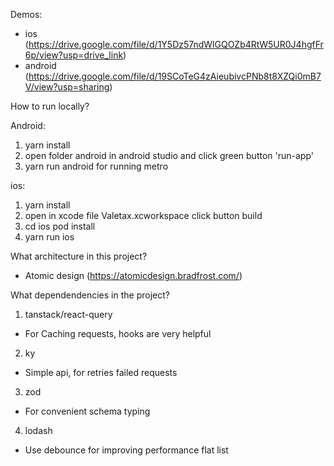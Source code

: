Demos:
- ios (https://drive.google.com/file/d/1Y5Dz57ndWlGQOZb4RtW5UR0J4hgfFr6p/view?usp=drive_link)
- android (https://drive.google.com/file/d/19SCoTeG4zAieubivcPNb8t8XZQi0mB7V/view?usp=sharing)

How to run locally?

Android:
1. yarn install
2. open folder android in android studio and click green button 'run-app'
3. yarn run android for running metro

ios:
1. yarn install
2. open in xcode file Valetax.xcworkspace click button build
3. cd ios pod install
4. yarn run ios

What architecture in this project?
- Atomic design (https://atomicdesign.bradfrost.com/)

What dependendencies in the project?

1. tanstack/react-query
- For Caching requests, hooks are very helpful

2. ky
- Simple api, for retries failed requests

3. zod
- For convenient schema typing

4. lodash
- Use debounce for improving performance flat list
